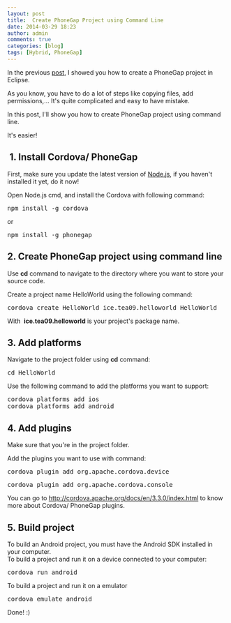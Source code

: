 ```yaml
---
layout: post
title:  Create PhoneGap Project using Command Line
date: 2014-03-29 18:23
author: admin
comments: true
categories: [blog]
tags: [Hybrid, PhoneGap]
---
```


In the previous <a title="[PhoneGap] Create Android Phone Gap Project" href="http://icetea09.com/blog/2014/03/01/phonegap-tao-project-phonegap-android/" target="_blank">post</a>, I showed you how to create a PhoneGap project in Eclipse.

As you know, you have to do a lot of steps like copying files, add permissions,... It's quite complicated and easy to have mistake.

In this post, I'll show you how to create PhoneGap project using command line.

It's easier!

<!--more-->
<h2> 1. Install Cordova/ PhoneGap</h2>
First, make sure you update the latest version of <a href="http://nodejs.org/" target="_blank">Node.js</a>, if you haven't installed it yet, do it now!

Open Node.js cmd, and install the Cordova with following command:
<pre>npm install -g cordova</pre>
or
<pre>npm install -g phonegap</pre>
<h2>2. Create PhoneGap project using command line</h2>
Use <strong>cd</strong> command to navigate to the directory where you want to store your source code.

Create a project name HelloWorld using the following command:
<pre>cordova create HelloWorld ice.tea09.helloworld HelloWorld</pre>
With  <strong>ice.tea09.helloworld</strong> is your project's package name.
<h2>3. Add platforms</h2>
Navigate to the project folder using <strong>cd</strong> command:
<pre>cd HelloWorld</pre>
Use the following command to add the platforms you want to support:
<pre>cordova platforms add ios 
cordova platforms add android</pre>
<h2>4. Add plugins</h2>
Make sure that you're in the project folder.

Add the plugins you want to use with command:
<div>
<pre>cordova plugin add org.apache.cordova.device</pre>
</div>
<div>
<pre>cordova plugin add org.apache.cordova.console</pre>
</div>
<div>You can go to <a href="http://cordova.apache.org/docs/en/3.3.0/index.html" target="_blank">http://cordova.apache.org/docs/en/3.3.0/index.html</a> to know more about Cordova/ PhoneGap plugins.</div>
<h2>5. Build project</h2>
<div>To build an Android project, you must have the Android SDK installed in your computer.</div>
<div>To build a project and run it on a device connected to your computer:</div>
<pre>cordova run android</pre>
To build a project and run it on a emulator
<pre>cordova emulate android</pre>
Done! :)
